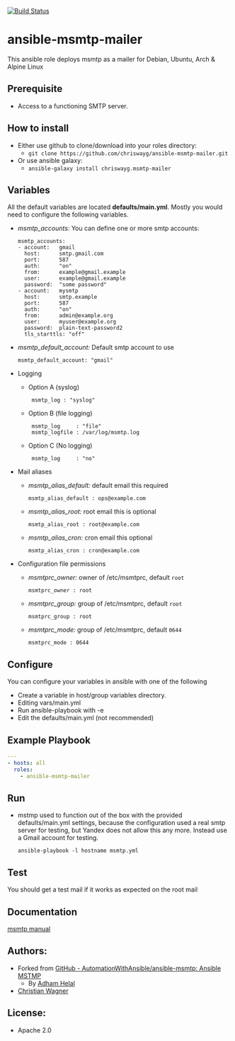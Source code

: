 [![Build Status](https://travis-ci.com/chriswayg/ansible-msmtp-mailer.svg?branch=master)](https://travis-ci.com/chriswayg/ansible-msmtp-mailer)

# ansible-msmtp-mailer

This ansible role deploys msmtp as a mailer for Debian, Ubuntu, Arch & Alpine Linux

## Prerequisite
* Access to a functioning SMTP server.

## How to install
* Either use github to clone/download into your roles directory:
  - `git clone https://github.com/chriswayg/ansible-msmtp-mailer.git`
* Or use ansible galaxy:
  - `ansible-galaxy install chriswayg.msmtp-mailer`

## Variables
  All the default variables are located **defaults/main.yml**. Mostly you would need to configure the following variables.
  - *msmtp_accounts:* You can define one or more smtp accounts:

      ```
      msmtp_accounts:
      - account:   gmail
        host:      smtp.gmail.com
        port:      587
        auth:      "on"
        from:      example@gmail.example
        user:      example@gmail.example
        password:  "some password"
      - account:   mysmtp
        host:      smtp.example
        port:      587
        auth:      "on"
        from:      admin@example.org
        user:      myuser@example.org
        password:  plain-text-password2
        tls_starttls: "off"
      ```
  - *msmtp_default_account:* Default smtp account to use

    ```msmtp_default_account: "gmail"```

  - Logging
     - Option A (syslog)
       ```
        msmtp_log : "syslog"
       ```

     - Option B (file logging)
       ```
        msmtp_log     : "file"
        msmtp_logfile : /var/log/msmtp.log
       ```

     - Option C (No logging)
       ```
        msmtp_log     : "no"
       ```

  - Mail aliases
     - *msmtp_alias_default:* default email this required

         `msmtp_alias_default : ops@example.com`

     - *msmtp_alias_root:* root email this is optional

         `msmtp_alias_root : root@example.com`

     - *msmtp_alias_cron:* cron email this optional

         `msmtp_alias_cron : cron@example.com`

  - Configuration file permissions
     - *msmtprc_owner:* owner of /etc/msmtprc, default `root`

         `msmtprc_owner : root`

     - *msmtprc_group:* group of /etc/msmtprc, default `root`

         `msmtprc_group : root`

     - *msmtprc_mode:* group of /etc/msmtprc, default `0644`

         `msmtprc_mode : 0644`

## Configure
You can configure your variables in ansible with one of the following

 * Create a variable in host/group variables directory.
 * Editing vars/main.yml
 * Run ansible-playbook with -e
 * Edit the defaults/main.yml (not recommended)

## Example Playbook
```yaml
---
- hosts: all
  roles:
    - ansible-msmtp-mailer
```

## Run
- mstmp used to function out of the box with the provided defaults/main.yml settings, because the configuration used a real smtp server for testing, but Yandex does not allow this any more. Instead use a Gmail account for testing.

  ```ansible-playbook -l hostname msmtp.yml```

## Test
  You should get a test mail if it works as expected on the root mail

## Documentation
[msmtp manual](http://msmtp.sourceforge.net/doc/msmtp.html)

## Authors:
- Forked from [GitHub - AutomationWithAnsible/ansible-msmtp: Ansible MSTMP](https://github.com/AutomationWithAnsible/ansible-msmtp)
  - By [Adham Helal](https://github.com/ahelal)
- [Christian Wagner](https://github.com/chriswayg)

## License:
- Apache 2.0
